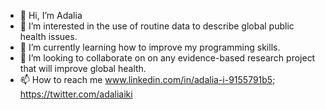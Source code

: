 - 👋 Hi, I’m Adalia
- 👀 I’m interested in the use of routine data to describe global public health issues.  
- 🌱 I’m currently learning how to improve my programming skills. 
- 💞️ I’m looking to collaborate on on any evidence-based research project that will improve global health. 
- 📫 How to reach me www.linkedin.com/in/adalia-i-9155791b5; https://twitter.com/adaliaiki

<!---
Adaliai/Adaliai is a ✨ special ✨ repository because its `README.md` (this file) appears on your GitHub profile.
You can click the Preview link to take a look at your changes.
--->
